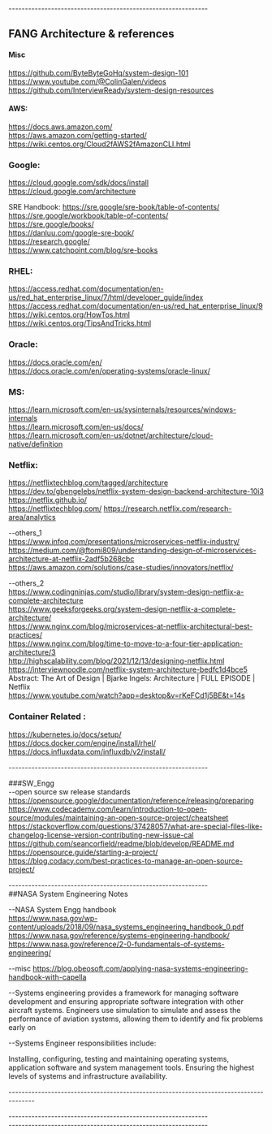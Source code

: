 -------------------------------------------------------------<br/>

## FANG Architecture & references<br/>

#### Misc<br/>
https://github.com/ByteByteGoHq/system-design-101
https://www.youtube.com/@ColinGalen/videos
https://github.com/InterviewReady/system-design-resources

#### AWS:<br/>
https://docs.aws.amazon.com/ <br/>
https://aws.amazon.com/getting-started/<br/>
https://wiki.centos.org/Cloud2fAWS2fAmazonCLI.html<br/>

### Google:<br/>
https://cloud.google.com/sdk/docs/install<br/>
https://cloud.google.com/architecture<br/>

SRE Handbook: https://sre.google/sre-book/table-of-contents/<br/>
https://sre.google/workbook/table-of-contents/<br/>
https://sre.google/books/<br/>
https://danluu.com/google-sre-book/<br/>
https://research.google/<br/>
https://www.catchpoint.com/blog/sre-books<br/>

### RHEL:<br/>
https://access.redhat.com/documentation/en-us/red_hat_enterprise_linux/7/html/developer_guide/index<br/>
https://access.redhat.com/documentation/en-us/red_hat_enterprise_linux/9<br/>
https://wiki.centos.org/HowTos.html<br/>
https://wiki.centos.org/TipsAndTricks.html<br/>

### Oracle:<br/>
https://docs.oracle.com/en/<br/>
https://docs.oracle.com/en/operating-systems/oracle-linux/<br/>

### MS:<br/>
https://learn.microsoft.com/en-us/sysinternals/resources/windows-internals<br/>
https://learn.microsoft.com/en-us/docs/<br/>
https://learn.microsoft.com/en-us/dotnet/architecture/cloud-native/definition<br/>

### Netflix:<br/>
https://netflixtechblog.com/tagged/architecture<br/>
https://dev.to/gbengelebs/netflix-system-design-backend-architecture-10i3<br/>
https://netflix.github.io/<br/>
https://netflixtechblog.com/
https://research.netflix.com/research-area/analytics


--others_1<br/>
https://www.infoq.com/presentations/microservices-netflix-industry/<br/>
https://medium.com/@ftomi809/understanding-design-of-microservices-architecture-at-netflix-2adf5b268cbc<br/>
https://aws.amazon.com/solutions/case-studies/innovators/netflix/<br/>

--others_2<br/>
https://www.codingninjas.com/studio/library/system-design-netflix-a-complete-architecture<br/>
https://www.geeksforgeeks.org/system-design-netflix-a-complete-architecture/<br/>
https://www.nginx.com/blog/microservices-at-netflix-architectural-best-practices/<br/>
https://www.nginx.com/blog/time-to-move-to-a-four-tier-application-architecture/3<br/>
http://highscalability.com/blog/2021/12/13/designing-netflix.html<br/>
https://interviewnoodle.com/netflix-system-architecture-bedfc1d4bce5<br/>
Abstract: The Art of Design | Bjarke Ingels: Architecture | FULL EPISODE | Netflix<br/>
https://www.youtube.com/watch?app=desktop&v=rKeFCd1j5BE&t=14s<br/>

### Container Related :<br/>
https://kubernetes.io/docs/setup/<br/>
https://docs.docker.com/engine/install/rhel/<br/>
https://docs.influxdata.com/influxdb/v2/install/<br/>

-------------------------------------------------------------<br/>

###SW_Engg<br/>
--open source sw release standards<br/>
https://opensource.google/documentation/reference/releasing/preparing<br/>
https://www.codecademy.com/learn/introduction-to-open-source/modules/maintaining-an-open-source-project/cheatsheet<br/>
https://stackoverflow.com/questions/37428057/what-are-special-files-like-changelog-license-version-contributing-new-issue-cal<br/>
https://github.com/seancorfield/readme/blob/develop/README.md<br/>
https://opensource.guide/starting-a-project/<br/>
https://blog.codacy.com/best-practices-to-manage-an-open-source-project/<br/>

-------------------------------------------------------------<br/>
##NASA System Engineering Notes<br/>

--NASA System Engg handbook<br/>
https://www.nasa.gov/wp-content/uploads/2018/09/nasa_systems_engineering_handbook_0.pdf<br/>
https://www.nasa.gov/reference/systems-engineering-handbook/<br/>
https://www.nasa.gov/reference/2-0-fundamentals-of-systems-engineering/<br/>


--misc
https://blog.obeosoft.com/applying-nasa-systems-engineering-handbook-with-capella<br/>

<p>
--Systems engineering provides a framework for managing software development and ensuring appropriate software integration with other aircraft systems. Engineers use simulation to simulate and assess the performance of aviation systems, allowing them to identify and fix problems early on

--Systems Engineer responsibilities include:

Installing, configuring, testing and maintaining operating systems, application software and system management tools. Ensuring the highest levels of systems and infrastructure availability.

</p>
--------------------------------------------------------------------------------------

-------------------------------------------------------------<br/>
-------------------------------------------------------------<br/>
